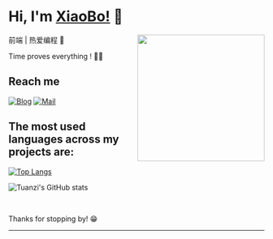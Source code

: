 <a href></a>
# Hi, I'm [XiaoBo!](https://www.aboutnb.com/) 👋
  <img align="right" width="250" src="https://cdn.cartoon-avatar.songdaochuanshu.com/ugomoji_1634665958181.gif" />


前端 | 热爱编程 🐣

Time proves everything ! 🏃‍♂️

## Reach me 
[![Blog](https://img.shields.io/badge/blog-XiaoBo-blue)](https://www.aboutnb.com/)
[![Mail](https://img.shields.io/badge/Email-aboutnanbo@163.com-red)](mailto:aboutnanbo@163.com)

## The most used languages across my projects are:

[![Top Langs](https://github-readme-stats.vercel.app/api/top-langs/?username=aboutnb)](https://github.com/anuraghazra/github-readme-stats)

![Tuanzi's GitHub stats](https://github-readme-stats.vercel.app/api?username=aboutnb&show_icons=true&line_height=33.7&theme=buefy)
<!-- [![Anurag's GitHub stats](https://github-readme-stats.vercel.app/api?username=aboutnb&show_icons=true&theme=buefy)](https://github.com/anuraghazra/github-readme-stats) -->

&nbsp;

Thanks for stopping by! 😁


----

<!-- [![Readme Card](https://github-readme-stats.vercel.app/api/pin/?username=aboutnb&repo=XiaoBo)](https://github.com/anuraghazra/github-readme-stats) -->
